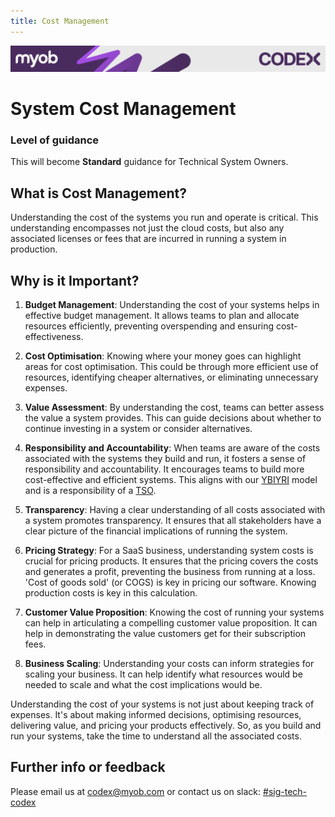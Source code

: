 ```yaml
---
title: Cost Management
---
```

<!-- confluence-page-id: 9555935578 -->
![](../assets/BANNER.png)

# System Cost Management

### Level of guidance

This will become **Standard** guidance for Technical System Owners.

## What is Cost Management?

Understanding the cost of the systems you run and operate is critical. This understanding encompasses not just the cloud costs, but also any associated licenses or fees that are incurred in running a system in production.

## Why is it Important?

1. **Budget Management**: Understanding the cost of your systems helps in effective budget management. It allows teams to plan and allocate resources efficiently, preventing overspending and ensuring cost-effectiveness.

2. **Cost Optimisation**: Knowing where your money goes can highlight areas for cost optimisation. This could be through more efficient use of resources, identifying cheaper alternatives, or eliminating unnecessary expenses.

3. **Value Assessment**: By understanding the cost, teams can better assess the value a system provides. This can guide decisions about whether to continue investing in a system or consider alternatives.

4. **Responsibility and Accountability**: When teams are aware of the costs associated with the systems they build and run, it fosters a sense of responsibility and accountability. It encourages teams to build more cost-effective and efficient systems. This aligns with our [YBIYRI](YBIYRI.md) model and is a responsibility of a [TSO](../process-and-governance/technical-system-ownership.md).

5. **Transparency**: Having a clear understanding of all costs associated with a system promotes transparency. It ensures that all stakeholders have a clear picture of the financial implications of running the system.

6. **Pricing Strategy**: For a SaaS business, understanding system costs is crucial for pricing products. It ensures that the pricing covers the costs and generates a profit, preventing the business from running at a loss. 'Cost of goods sold' (or COGS) is key in pricing our software. Knowing production costs is key in this calculation.

7. **Customer Value Proposition**: Knowing the cost of running your systems can help in articulating a compelling customer value proposition. It can help in demonstrating the value customers get for their subscription fees.

8. **Business Scaling**: Understanding your costs can inform strategies for scaling your business. It can help identify what resources would be needed to scale and what the cost implications would be.

Understanding the cost of your systems is not just about keeping track of expenses. It's about making informed decisions, optimising resources, delivering value, and pricing your products effectively. So, as you build and run your systems, take the time to understand all the associated costs.

## Further info or feedback

Please email us at <codex@myob.com> or contact us on slack: [#sig-tech-codex](https://myob.slack.com/archives/C02N8ADPGUX)
